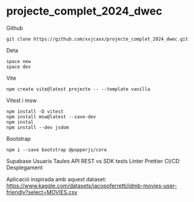 # projecte_complet_2024_dwec

Github

    git clone https://github.com/xxjcaxx/projecte_complet_2024_dwec.git

Deta

    space new
    space dev

Vite

    npm create vite@latest projecte -- --template vanilla
    
Vitest i msw

    npm install -D vitest   
    npm install msw@latest --save-dev 
    npm instal
    npm install --dev jsdom 

Bootstrap

    npm i --save bootstrap @popperjs/core

Supabase
    Usuaris
    Taules
    API REST vs SDK
tests
Linter
Prettier
CI/CD
Desplegament




Aplicació inspirada amb aquest dataset: https://www.kaggle.com/datasets/jacopoferretti/idmb-movies-user-friendly?select=MOVIES.csv 
